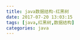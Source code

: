 ```yaml
---
title: java数据结构-红黑树
date: 2017-07-20 13:03:15
tags: [java,红黑树,数据结构]
categories: java
---
```

<!-- more -->